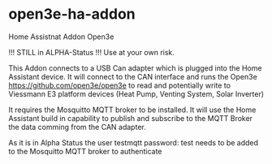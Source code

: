 # open3e-ha-addon
Home Assistnat Addon Open3e

!!! STILL in ALPHA-Status !!! Use at your own risk. 

This Addon connects to a USB Can adapter which is plugged into the Home Assistant device. It will connect to the CAN interface and runs the Open3e https://github.com/open3e/open3e to read and potentially write to Viessmann E3 platform devices (Heat Pump, Venting System, Solar Inverter)

It requires the Mosquitto MQTT broker to be installed. It will use the Home Assistant build in capability to publish and subscribe to the MQTT Broker the data comming from the CAN adapter. 

As it is in Alpha Status the user testmqtt password: test needs to be added to the Mosquitto MQTT broker to authenticate

